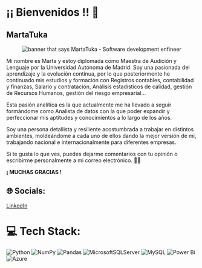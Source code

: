 # ¡¡ Bienvenidos !! 👋
## MartaTuka

 <p align="center">
  <img src="https://github.com/MartaTuka/random_images/blob/main/MartaTuka?raw=true" alt="banner that says MartaTuka - Software development enfineer">
</p>

Mi nombre es Marta y estoy diplomada como Maestra de Audición y Lenguaje por la Universidad Autónoma de Madrid. Soy una pasionada del aprendizaje y la evolución contínua, por lo que posteriormente he continuado mis estudios y formación con Registros contables, contabilidad y finanzas, Salario y contratación, Análisis estadísticos de calidad, gestión de Recursos Humanos, gestión del riesgo empresarial...

Esta pasión analítica es la que actualmente me ha llevado a seguir formándome como Analista de datos con la que poder expandir y perfeccionar mis aptitudes y conocimientos a lo largo de los años.

Soy una persona detallista y resiliente acostumbrada a trabajar en distintos ambientes, moldeándome a cada uno de ellos dando la mejor versión de mi, trabajando nacional e internacionalmente para diferentes empresas.


Si te gusta lo que ves, puedes dejarme comentarios con tu opinión o escribirme personalmente a mi correo electrónico. 👍🏼

**¡ MUCHAS GRACIAS !**


## 🌐 Socials:

[LinkedIn](https://www.linkedin.com/in/marta-mart%C3%ADn-5840a987/)




# 💻 Tech Stack:
![Python](https://img.shields.io/badge/python-3670A0?style=for-the-badge&logo=python&logoColor=ffdd54) ![NumPy](https://img.shields.io/badge/numpy-%23013243.svg?style=for-the-badge&logo=numpy&logoColor=white) ![Pandas](https://img.shields.io/badge/pandas-%23150458.svg?style=for-the-badge&logo=pandas&logoColor=white) ![MicrosoftSQLServer](https://img.shields.io/badge/Microsoft%20SQL%20Server-CC2927?style=for-the-badge&logo=microsoft%20sql%20server&logoColor=white) ![MySQL](https://img.shields.io/badge/mysql-4479A1.svg?style=for-the-badge&logo=mysql&logoColor=white) ![Power Bi](https://img.shields.io/badge/power_bi-F2C811?style=for-the-badge&logo=powerbi&logoColor=black) ![Azure](https://img.shields.io/badge/azure-%230072C6.svg?style=for-the-badge&logo=microsoftazure&logoColor=white)
